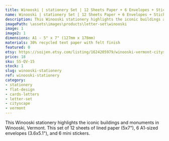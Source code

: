 ```yaml
---
title: Winooski | stationery Set | 12 Sheets Paper + 6 Envelopes + Stickers
name: Winooski | stationery Set | 12 Sheets Paper + 6 Envelopes + Stickers
description: This Winooski stationery highlights the iconic buildings and monuments in Winooski, Vermont. This set of 12 sheets of lined paper (5x7"), 6 A1-sized envelopes (3.6x5.1"), and 6 mini stickers. 
imagePath: \assets\images\products\letter-set\winooski
image: 1
image2: 1
dimensions: A1 - 5" x 7" (127mm x 178mm)
materials: 30% recycled text paper with felt finish
featured: 0
etsy: https://soijen.etsy.com/listing/1624205979/winooski-vermont-cityscape-stationery
price: 18
sku: SS-QV-15
stock: 1
slug: winooski-stationery
ref: winooski-stationery
category:
- stationery
- flat-design
- cards-letters
- letter-set
- cityscape
- vermont
---
```

This Winooski stationery highlights the iconic buildings and monuments in Winooski, Vermont. This set of 12 sheets of lined paper (5x7"), 6 A1-sized envelopes (3.6x5.1"), and 6 mini stickers. 
